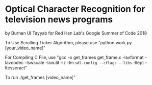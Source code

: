 # Optical Character Recognition for television news programs

by Burhan Ul Tayyab for Red Hen Lab's Google Summer of Code 2018

To Use Scrolling Ticker Algorithm, please use "python work.py [your_video_name]"

For Compiling C File, use "gcc -o get_frames get_frame.c -lavformat -lavcodec -lswscale -lavutil -lz -lm `sdl-config --cflags --libs` -llept -ltesseract"

To run ./get_frames [video_name]"
